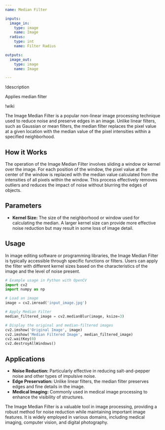 ```yaml
---
name: Median Filter

inputs:
  image_in:
    type: image
    name: Image
  radius:
    type: int
    name: Filter Radius

outputs:
  image_out:
    type: image
    name: Image

---
```


!description

Applies median filter

!wiki

The Image Median Filter is a popular non-linear image processing technique used to reduce noise and preserve edges in an image. Unlike linear filters, such as Gaussian or mean filters, the median filter replaces the pixel value at a given location with the median value of the pixel intensities within a specified neighborhood.

## How it Works

The operation of the Image Median Filter involves sliding a window or kernel over the image. For each position of the window, the pixel value at the center of the window is replaced with the median value calculated from the intensities of all pixels within the window. This process effectively removes outliers and reduces the impact of noise without blurring the edges of objects.

## Parameters

- **Kernel Size:** The size of the neighborhood or window used for calculating the median. A larger kernel size can provide more effective noise reduction but may result in some loss of image detail.

## Usage

In image editing software or programming libraries, the Image Median Filter is typically accessible through specific functions or filters. Users can apply the filter with different kernel sizes based on the characteristics of the image and the level of noise present.

```python
# Example usage in Python with OpenCV
import cv2
import numpy as np

# Load an image
image = cv2.imread('input_image.jpg')

# Apply Median Filter
median_filtered_image = cv2.medianBlur(image, ksize=3)

# Display the original and median-filtered images
cv2.imshow('Original Image', image)
cv2.imshow('Median Filtered Image', median_filtered_image)
cv2.waitKey(0)
cv2.destroyAllWindows()
```

## Applications

- **Noise Reduction:** Particularly effective in reducing salt-and-pepper noise and other types of impulsive noise.
- **Edge Preservation:** Unlike linear filters, the median filter preserves edges and fine details in the image.
- **Medical Imaging:** Commonly used in medical image processing to enhance the visibility of structures.

The Image Median Filter is a valuable tool in image processing, providing a robust method for noise reduction while maintaining important image features. It is widely employed in various domains, including medical imaging, computer vision, and digital photography.
